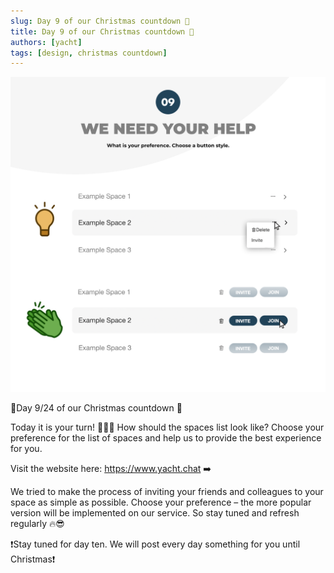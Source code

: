 ```yaml
---
slug: Day 9 of our Christmas countdown 🎄
title: Day 9 of our Christmas countdown 🎄
authors: [yacht]
tags: [design, christmas countdown]
---
```


![Frontend](Day09Linkedin.png)

🎅Day 9/24 of our Christmas countdown 🎄

Today it is your turn! 🎉🧑‍💻
How should the spaces list look like? Choose your preference for the list of spaces and help us to provide the best experience for you.

Visit the website here: https://www.yacht.chat ➡️

We tried to make the process of inviting your friends and colleagues to your space as simple as possible. Choose your preference – the more popular version will be implemented on our service. So stay tuned and refresh regularly 🔥😎

❗️Stay tuned for day ten. We will post every day something for you until Christmas❗️ 